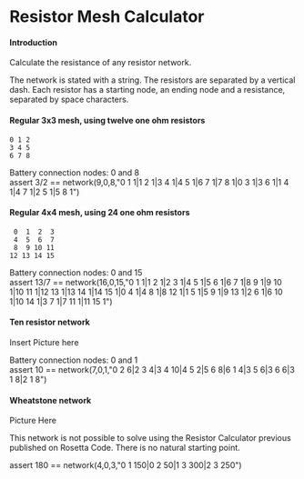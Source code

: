 # Resistor Mesh Calculator

#### Introduction

Calculate the resistance of any resistor network.

The network is stated with a string.
The resistors are separated by a vertical dash.
Each resistor has a starting node, an ending node and a resistance, separated by space characters.

#### Regular 3x3 mesh, using twelve one ohm resistors
```
0 1 2
3 4 5 
6 7 8
```
Battery connection nodes: 0 and 8  
assert 3/2  == network(9,0,8,"0 1 1|1 2 1|3 4 1|4 5 1|6 7 1|7 8 1|0 3 1|3 6 1|1 4 1|4 7 1|2 5 1|5 8 1")

#### Regular 4x4 mesh, using 24 one ohm resistors
```
 0  1  2  3
 4  5  6  7
 8  9 10 11
12 13 14 15
``` 
Battery connection nodes: 0 and 15  
assert 13/7 == network(16,0,15,"0 1 1|1 2 1|2 3 1|4 5 1|5 6 1|6 7 1|8 9 1|9 10 1|10 11 1|12 13 1|13 14 1|14 15 1|0 4 1|4 8 1|8 12 1|1 5 1|5 9 1|9 13 1|2 6 1|6 10 1|10 14 1|3 7 1|7 11 1|11 15 1")

#### Ten resistor network

Insert Picture here

Battery connection nodes: 0 and 1  
assert 10 == network(7,0,1,"0 2 6|2 3 4|3 4 10|4 5 2|5 6 8|6 1 4|3 5 6|3 6 6|3 1 8|2 1 8")

#### Wheatstone network

Picture Here

This network is not possible to solve using the Resistor Calculator previous published on Rosetta Code.
There is no natural starting point.

assert 180 == network(4,0,3,"0 1 150|0 2 50|1 3 300|2 3 250")

